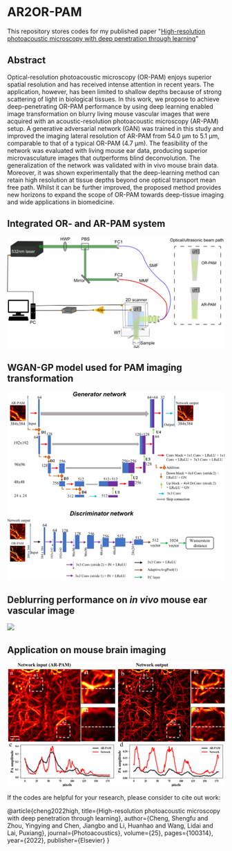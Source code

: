 # AR2OR-PAM
This repository stores codes for my published paper "[High-resolution photoacoustic microscopy with deep penetration through learning](https://www.sciencedirect.com/science/article/pii/S2213597921000732)"


## Abstract
Optical-resolution photoacoustic microscopy (OR-PAM) enjoys superior spatial resolution and has received intense attention in recent years. The application, however, has been limited to shallow depths because of strong scattering of light in biological tissues. In this work, we propose to achieve deep-penetrating OR-PAM performance by using deep learning enabled image transformation on blurry living mouse vascular images that were acquired with an acoustic-resolution photoacoustic microscopy (AR-PAM) setup. A generative adversarial network (GAN) was trained in this study and improved the imaging lateral resolution of AR-PAM from 54.0 µm to 5.1 µm, comparable to that of a typical OR-PAM (4.7 µm). The feasibility of the network was evaluated with living mouse ear data, producing superior microvasculature images that outperforms blind deconvolution. The generalization of the network was validated with in vivo mouse brain data. Moreover, it was shown experimentally that the deep-learning method can retain high resolution at tissue depths beyond one optical transport mean free path. Whilst it can be further improved, the proposed method provides new horizons to expand the scope of OR-PAM towards deep-tissue imaging and wide applications in biomedicine.  

## Integrated OR- and AR-PAM system
![](https://github.com/Ford666/AR2OR-PAM/blob/main/images/1.png)

## WGAN-GP model used for PAM imaging transformation
![](https://github.com/Ford666/AR2OR-PAM/blob/main/images/3.png)

## Deblurring performance on *in vivo* mouse ear vascular image
![](https://github.com/Ford666/AR2OR-PAM/blob/main/images/5.png)

## Application on mouse brain imaging
![](https://github.com/Ford666/AR2OR-PAM/blob/main/images/7.png)


If the codes are helpful for your research, please consider to cite out work:

@article{cheng2022high,
  title={High-resolution photoacoustic microscopy with deep penetration through learning},
  author={Cheng, Shengfu and Zhou, Yingying and Chen, Jiangbo and Li, Huanhao and Wang, Lidai and Lai, Puxiang},
  journal={Photoacoustics},
  volume={25},
  pages={100314},
  year={2022},
  publisher={Elsevier}
}
